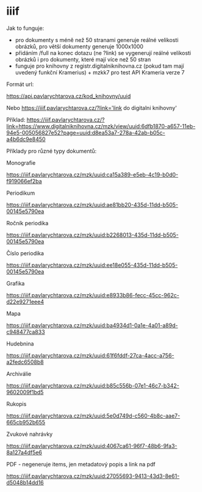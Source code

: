 # iiif

Jak to funguje:
- pro dokumenty s méně než 50 stranami generuje reálné velikosti obrázků, pro větší dokumenty generuje 1000x1000
- přidáním /full na konec dotazu (ne ?link) se vygenerují reálné velikosti obrázků i pro dokumenty, které mají více než 50 stran
- funguje pro knihovny z registr.digitalniknihovna.cz (pokud tam mají uvedený funkční Kramerius) + mzkk7 pro test API Krameria verze 7

Formát url:

https://api.pavlarychtarova.cz/kod_knihovny/uuid

Nebo
https://iiif.pavlarychtarova.cz/?link='link do digitalni knihovny'

Příklad:
https://iiif.pavlarychtarova.cz/?link=https://www.digitalniknihovna.cz/mzk/view/uuid:6dfb1870-a657-11eb-94e5-005056827e52?page=uuid:d8ea53a7-278a-42ab-b05c-a4b6dc9e8450

Příklady pro různé typy dokumentů: 

Monografie

https://iiif.pavlarychtarova.cz/mzk/uuid:ca15a389-e5eb-4c19-b0d0-f919066ef2ba

Periodikum

https://iiif.pavlarychtarova.cz/mzk/uuid:ae81bb20-435d-11dd-b505-00145e5790ea


Ročník periodika

https://iiif.pavlarychtarova.cz/mzk/uuid:b2268013-435d-11dd-b505-00145e5790ea

Číslo periodika

https://iiif.pavlarychtarova.cz/mzk/uuid:ee18e055-435d-11dd-b505-00145e5790ea

Grafika

https://iiif.pavlarychtarova.cz/mzk/uuid:e8933b86-fecc-45cc-962c-d22e9271eee4

Mapa

https://iiif.pavlarychtarova.cz/mzk/uuid:ba4934d1-0a1e-4a01-a89d-c948477ca833

Hudebnina

https://iiif.pavlarychtarova.cz/mzk/uuid:61f6fddf-27ca-4acc-a756-a2fedc6508b8

Archiválie

https://iiif.pavlarychtarova.cz/mzk/uuid:b85c556b-07e1-46c7-b342-9602009f1bd5

Rukopis

https://iiif.pavlarychtarova.cz/mzk/uuid:5e0d749d-c560-4b8c-aae7-665cb952b655

Zvukové nahrávky

https://iiif.pavlarychtarova.cz/mzk/uuid:4067ca61-96f7-48b6-9fa3-8a127a4df5e6

PDF - negeneruje items, jen metadatový popis a link na pdf

https://iiif.pavlarychtarova.cz/mzk/uuid:27055693-9413-43d3-8e61-d5048b14dd16
